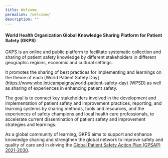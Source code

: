 ```yaml
---
title: Welcome
permalink: /welcome/
description: ""
---
```

#### World Health Organization Global Knowledge Sharing Platform for Patient Safety (GKPS)

GKPS is an online and public platform to facilitate systematic collection and sharing of patient safety knowledge by different stakeholders in different geographic regions, economic and cultural settings.

It promotes the sharing of best practices for implementing and learnings on the theme of each [World Patient Safety Day] (https://www.who.int/campaigns/world-patient-safety-day) (WPSD) as well as sharing of experiences in enhancing patient safety. 

The goal is to connect key stakeholders involved in the development and implementation of patient safety and improvement practices, reporting, and learning systems by sharing methods, tools and resources, and the experiences of safety champions and local health care professionals, to accelerate current dissemination of patient safety and improvement strategies and learnings.

As a global community of learning, GKPS aims to support and enhance knowledge sharing and strengthen the global network to improve safety and quality of care and in driving the [Global Patient Safety Action Plan (GPSAP) 2021-2030](https://www.who.int/teams/integrated-health-services/patient-safety/policy/global-patient-safety-action-plan).